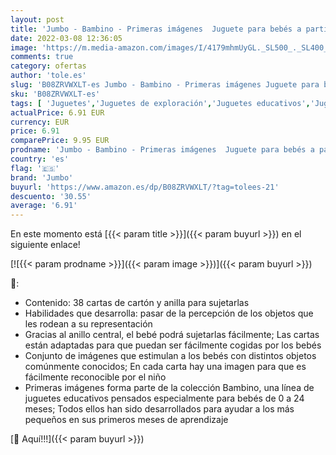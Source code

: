 ```yaml
---
layout: post
title: 'Jumbo - Bambino - Primeras imágenes  Juguete para bebés a partir de 12 meses'
date: 2022-03-08 12:36:05
image: 'https://m.media-amazon.com/images/I/4179mhmUyGL._SL500_._SL400_.jpg'
comments: true
category: ofertas
author: 'tole.es'
slug: 'B08ZRVWXLT-es Jumbo - Bambino - Primeras imágenes Juguete para bebés a...'
sku: 'B08ZRVWXLT-es'
tags: [ 'Juguetes','Juguetes de exploración','Juguetes educativos','Juguetes y juegos','bebés','jumbo', ]
actualPrice: 6.91 EUR
currency: EUR
price: 6.91
comparePrice: 9.95 EUR
prodname: 'Jumbo - Bambino - Primeras imágenes  Juguete para bebés a partir de 12 meses'
country: 'es'
flag: '🇪🇸'
brand: 'Jumbo'
buyurl: 'https://www.amazon.es/dp/B08ZRVWXLT/?tag=tolees-21'
descuento: '30.55'
average: '6.91'
---
```


En este momento está [{{< param title >}}]({{< param buyurl >}}) en el siguiente enlace!

[![{{< param prodname >}}]({{< param image >}})]({{< param buyurl >}})

🔎:

- Contenido: 38 cartas de cartón y anilla para sujetarlas
- Habilidades que desarrolla: pasar de la percepción de los objetos que les rodean a su representación
- Gracias al anillo central, el bebé podrá sujetarlas fácilmente; Las cartas están adaptadas para que puedan ser fácilmente cogidas por los bebés
- Conjunto de imágenes que estimulan a los bebés con distintos objetos comúnmente conocidos; En cada carta hay una imagen para que es fácilmente reconocible por el niño
- Primeras imágenes forma parte de la colección Bambino, una línea de juguetes educativos pensados especialmente para bebés de 0 a 24 meses; Todos ellos han sido desarrollados para ayudar a los más pequeños en sus primeros meses de aprendizaje

[🛒 Aquí!!!]({{< param buyurl >}})
